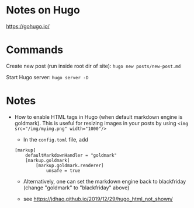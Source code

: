 # Notes on Hugo

https://gohugo.io/

# Commands
Create new post (run inside root dir of site): `hugo new posts/new-post.md`

Start Hugo server: `hugo server -D`

# Notes

* How to enable HTML tags in Hugo (when default markdown engine is goldmark). This is useful for resizing images in your posts by using `<img src="/img/myimg.png" width="1000"/>`

    * In the `config.toml` file, add
    ```
    [markup]
        defaultMarkdownHandler = "goldmark"
        [markup.goldmark]
            [markup.goldmark.renderer]
                unsafe = true
    ```

    * Alternatively, one can set the markdown engine back to blackfriday (change "goldmark" to "blackfriday" above)

    * see https://jdhao.github.io/2019/12/29/hugo_html_not_shown/
